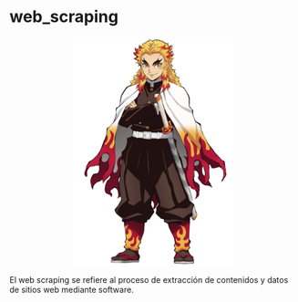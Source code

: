 # web_scraping
<p align="center">
<img src="/imagenes/5ede498db760540004f2c5e4.png"  height="400">
</p>
El web scraping se refiere al proceso de extracción de contenidos y datos de sitios web mediante software.
